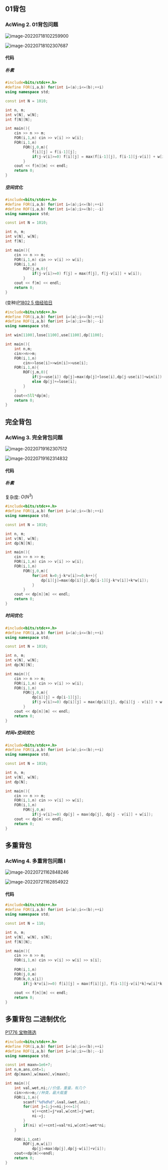 ## 01背包

### AcWing 2. 01背包问题

![image-20220718102259900](http://nme-200t.oss-cn-hangzhou.aliyuncs.com/notes/2022-07-18-022300.png)

![image-20220718102307687](http://nme-200t.oss-cn-hangzhou.aliyuncs.com/notes/2022-07-18-022307.png)

#### 代码

##### 朴素

```cpp
#include<bits/stdc++.h>
#define FOR(i,a,b) for(int i=(a);i<=(b);++i)
using namespace std;

const int N = 1010;

int n, m;
int v[N], w[N];
int f[N][N];

int main(){
    cin >> n >> m;
    FOR(i,1,n) cin >> v[i] >> w[i];
    FOR(i,1,n)
        FOR(j,0,m){
            f[i][j] = f[i-1][j];
            if(j-v[i]>=0) f[i][j] = max(f[i-1][j], f[i-1][j-v[i]] + w[i]);
        }
    cout << f[n][m] << endl;
    return 0;
}
```

##### 空间优化

```cpp
#include<bits/stdc++.h>
#define FOR(i,a,b) for(int i=(a);i<=(b);++i)
#define ROF(i,a,b) for(int i=(a);i>=(b);--i)
using namespace std;

const int N = 1010;

int n, m;
int v[N], w[N];
int f[N];

int main(){
    cin >> n >> m;
    FOR(i,1,n) cin >> v[i] >> w[i];
    FOR(i,1,n)
        ROF(j,m,0){
            if(j-v[i]>=0) f[j] = max(f[j], f[j-v[i]] + w[i]);
        }
    cout << f[m] << endl;
    return 0;
}
```



(变种)[P1802 5 倍经验日](https://www.luogu.com.cn/problem/P1802)
```cpp
#include<bits/stdc++.h>
#define FOR(i,a,b) for(int i=(a);i<=(b);++i)
#define ROF(i,a,b) for(int i=(a);i>=(b);--i)
using namespace std;

int win[1100],lose[1100],use[1100],dp[1100];

int main(){
    int n,m;
    cin>>n>>m;
    FOR(i,1,n)
    	cin>>lose[i]>>win[i]>>use[i];
    FOR(i,1,n){
        ROF(j,m,0){
         	if(j>=use[i]) dp[j]=max(dp[j]+lose[i],dp[j-use[i]]+win[i]);
          	else dp[j]+=lose[i];
        }
    }
    cout<<5ll*dp[m];
    return 0;
}
```



## 完全背包

### AcWing 3. 完全背包问题

![image-20220719162307512](http://nme-200t.oss-cn-hangzhou.aliyuncs.com/notes/2022-07-19-082307.png)

![image-20220719162314832](http://nme-200t.oss-cn-hangzhou.aliyuncs.com/notes/2022-07-19-082315.png)

#### 代码

##### 朴素

复杂度:  $O(N^3)$

```cpp
#include<bits/stdc++.h>
#define FOR(i,a,b) for(int i=(a);i<=(b);++i)
using namespace std;

const int N = 1010;

int n, m;
int v[N], w[N];
int dp[N][N];

int main(){
    cin >> n >> m;
    FOR(i,1,n) cin >> v[i] >> w[i];
    FOR(i,1,n)
        FOR(j,0,m){
            for(int k=0;j-k*v[i]>=0;k++){
                dp[i][j]=max(dp[i][j],dp[i-1][j-k*v[i]]+k*w[i]);
            }
        }
    cout << dp[n][m] << endl;
    return 0;
}
```

##### 时间优化

```cpp
#include<bits/stdc++.h>
#define FOR(i,a,b) for(int i=(a);i<=(b);++i)
using namespace std;

const int N = 1010;

int n, m;
int v[N], w[N];
int dp[N][N];

int main(){
    cin >> n >> m;
    FOR(i,1,n) cin >> v[i] >> w[i];
    FOR(i,1,n)
        FOR(j,0,m){
            dp[i][j] = dp[i-1][j];
            if(j-v[i]>=0) dp[i][j] = max(dp[i][j], dp[i][j - v[i]] + w[i]);
        }
    cout << dp[n][m] << endl;
    return 0;
}
```

##### 时间+空间优化

```cpp
#include<bits/stdc++.h>
#define FOR(i,a,b) for(int i=(a);i<=(b);++i)
using namespace std;

const int N = 1010;

int n, m;
int v[N], w[N];
int dp[N];

int main(){
    cin >> n >> m;
    FOR(i,1,n) cin >> v[i] >> w[i];
    FOR(i,1,n)
        FOR(j,0,m)
            if(j-v[i]>=0) dp[j] = max(dp[j], dp[j - v[i]] + w[i]);
    cout << dp[m] << endl;
    return 0;
}
```

## 多重背包

### AcWing 4. 多重背包问题 I

![image-20220721162848246](https://nme-200t.oss-cn-hangzhou.aliyuncs.com/template/202207211628317.png)

![image-20220721162854922](https://nme-200t.oss-cn-hangzhou.aliyuncs.com/template/202207211628972.png)

#### 代码

```cpp
#include<bits/stdc++.h>
#define FOR(i,a,b) for(int i=(a);i<=(b);++i)
using namespace std;

const int N = 110;

int n, m;
int v[N], w[N], s[N];
int f[N][N];

int main(){
    cin >> n >> m;
    FOR(i,1,n) cin >> v[i] >> w[i] >> s[i];
    
    FOR(i,1,n)
    FOR(j,0,m)
    FOR(k,0,s[i])
        if(j-k*v[i]>=0) f[i][j] = max(f[i][j], f[i-1][j-v[i]*k]+w[i]*k);
    
    cout << f[n][m] << endl;
    return 0;
}
```



## 多重背包 二进制优化

[P1776 宝物筛选](https://www.luogu.com.cn/problem/P1776)
```cpp
#include<bits/stdc++.h>
#define FOR(i,a,b) for(int i=(a);i<=(b);++i)
#define ROF(i,a,b) for(int i=(a);i>=(b);--i)
using namespace std;

const int maxn=1e6+7;
int n,m,ans,cnt=1;
int dp[maxn],w[maxn],v[maxn];

int main(){
    int val,wet,ni;//价值，重量，有几个
    cin>>n>>m;//种类，最大载重
    FOR(i,1,n){
        scanf("%d%d%d",&val,&wet,&ni);
        for(int j=1;j<=ni;j<<=1){
            v[++cnt]=j*val,w[cnt]=j*wet;
            ni-=j;
        }
        if(ni) v[++cnt]=val*ni,w[cnt]=wet*ni;
    }
    
    FOR(i,1,cnt)
        ROF(j,m,w[i])
            dp[j]=max(dp[j],dp[j-w[i]]+v[i]);
    cout<<dp[m]<<endl;
    return 0;
}
```